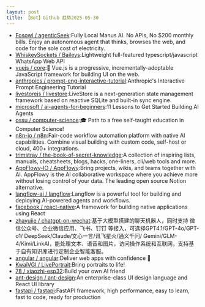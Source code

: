 ```yaml
---
layout: post
title: 【Bot】Github 趋势2025-05-30
---
```


* [Fosowl / agenticSeek](https://github.com/Fosowl/agenticSeek):Fully Local Manus AI. No APIs, No $200 monthly bills. Enjoy an autonomous agent that thinks, browses the web, and code for the sole cost of electricity.
* [WhiskeySockets / Baileys](https://github.com/WhiskeySockets/Baileys):Lightweight full-featured typescript/javascript WhatsApp Web API
* [vuejs / core](https://github.com/vuejs/core):🖖 Vue.js is a progressive, incrementally-adoptable JavaScript framework for building UI on the web.
* [anthropics / prompt-eng-interactive-tutorial](https://github.com/anthropics/prompt-eng-interactive-tutorial):Anthropic's Interactive Prompt Engineering Tutorial
* [livestorejs / livestore](https://github.com/livestorejs/livestore):LiveStore is a next-generation state management framework based on reactive SQLite and built-in sync engine.
* [microsoft / ai-agents-for-beginners](https://github.com/microsoft/ai-agents-for-beginners):11 Lessons to Get Started Building AI Agents
* [ossu / computer-science](https://github.com/ossu/computer-science):🎓 Path to a free self-taught education in Computer Science!
* [n8n-io / n8n](https://github.com/n8n-io/n8n):Fair-code workflow automation platform with native AI capabilities. Combine visual building with custom code, self-host or cloud, 400+ integrations.
* [trimstray / the-book-of-secret-knowledge](https://github.com/trimstray/the-book-of-secret-knowledge):A collection of inspiring lists, manuals, cheatsheets, blogs, hacks, one-liners, cli/web tools and more.
* [AppFlowy-IO / AppFlowy](https://github.com/AppFlowy-IO/AppFlowy):Bring projects, wikis, and teams together with AI. AppFlowy is the AI collaborative workspace where you achieve more without losing control of your data. The leading open source Notion alternative.
* [langflow-ai / langflow](https://github.com/langflow-ai/langflow):Langflow is a powerful tool for building and deploying AI-powered agents and workflows.
* [facebook / react-native](https://github.com/facebook/react-native):A framework for building native applications using React
* [zhayujie / chatgpt-on-wechat](https://github.com/zhayujie/chatgpt-on-wechat):基于大模型搭建的聊天机器人，同时支持 微信公众号、企业微信应用、飞书、钉钉 等接入，可选择GPT4.1/GPT-4o/GPT-o1/ DeepSeek/Claude/文心一言/讯飞星火/通义千问/ Gemini/GLM-4/Kimi/LinkAI，能处理文本、语音和图片，访问操作系统和互联网，支持基于自有知识库进行定制企业智能客服。
* [angular / angular](https://github.com/angular/angular):Deliver web apps with confidence 🚀
* [KwaiVGI / LivePortrait](https://github.com/KwaiVGI/LivePortrait):Bring portraits to life!
* [78 / xiaozhi-esp32](https://github.com/78/xiaozhi-esp32):Build your own AI friend
* [ant-design / ant-design](https://github.com/ant-design/ant-design):An enterprise-class UI design language and React UI library
* [fastapi / fastapi](https://github.com/fastapi/fastapi):FastAPI framework, high performance, easy to learn, fast to code, ready for production
